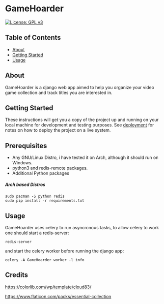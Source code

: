# GameHoarder
[![License: GPL v3](https://img.shields.io/badge/License-GPL%20v3-blue.svg)](http://www.gnu.org/licenses/gpl-3.0)

## Table of Contents
+ [About](#about)
+ [Getting Started](#getting_started)
+ [Usage](#usage)

## About <a name = "about"></a>
GameHoarder is a django web app aimed to help you organize your video game collection and track titles you are interested in.
## Getting Started <a name = "getting_started"></a>
These instructions will get you a copy of the project up and running on your local machine for development and testing purposes. See [deployment](#deployment) for notes on how to deploy the project on a live system.


## Prerequisites

* Any GNU/Linux Distro, i have tested it on Arch, although it should run on Windows.
* python3 and redis-remote packages.
* Additional Python packages

##### Arch based Distros
```
sudo pacman -S python redis
sudo pip install -r requirements.txt

```


## Usage <a name = "usage"></a>

GameHoarder uses celery to run asyncronous tasks, to allow celery to work one should start a redis-server:

```
redis-server
```

and start the celery worker before running the django app:

```
celery -A GameHoarder worker -l info
```

## Credits

https://colorlib.com/wp/template/cloud83/

https://www.flaticon.com/packs/essential-collection